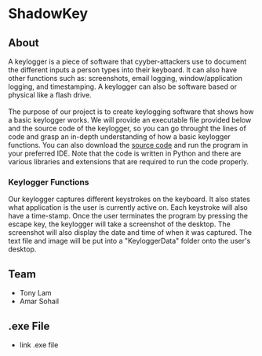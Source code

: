 # ShadowKey
## About
A keylogger is a piece of software that cyyber-attackers use to document the different inputs a person types into their keyboard. It can also have other functions such as: screenshots, email logging, window/application logging, and timestamping.
A keylogger can also be software based or physical like a flash drive. 
<br>
<br>
The purpose of our project is to create keylogging software that shows how a basic keylogger works. We will provide an executable file provided below and the source code of the keylogger, so you can go throught the lines of code and grasp an
in-depth understanding of how a basic keylogger functions. You can also download the [source code](Code/Keylogger_Source_Code) and run the program in your preferred IDE. Note that the code is written in Python and there are various libraries and extensions that are required to run the code 
properly.

### Keylogger Functions
Our keylogger captures different keystrokes on the keyboard. It also states what application is the user is currently active on. Each keystroke will also have a time-stamp. Once the user terminates the program by pressing the escape key, the keylogger will take a screenshot of the desktop. The screenshot will also display the date and time of when it was captured.
The text file and image will be put into a "KeyloggerData" folder onto the user's desktop. 

## Team
- Tony Lam
- Amar Sohail

## .exe File
* link .exe file


